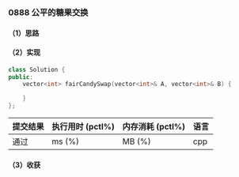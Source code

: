 ### 0888 公平的糖果交换

#### （1）思路

#### （2）实现

```cpp
class Solution {
public:
    vector<int> fairCandySwap(vector<int>& A, vector<int>& B) {

    }
};
```

| 提交结果 | 执行用时 (pctl%) | 内存消耗 (pctl%) | 语言 |
|:---------|:-----------------|:-----------------|:-----|
| 通过     |  ms (%)   |  MB (%)  | cpp  |

#### （3）收获

